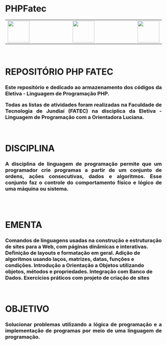 # PHPFatec

<div class="box">

<table>
    <tr>
  <td width="400" align="left"> <img src="http://www.fatecjd.edu.br/pec/images/fatec-logo-completo.png" height="70"> </td>
  <td width="300" align="center"> <img src="https://bkpsitecpsnew.blob.core.windows.net/uploadsitecps/sites/1/2022/10/centro-paula-souza-logo.svg" height="70"> </td>
  <td width="400" align="right"> <img src="https://logodownload.org/wp-content/uploads/2015/12/governo-do-estado-de-sao-paulo-sp-logo.png" height="70"> </td>
    </tr>
</table> 
 
<br>
<h1>REPOSITÓRIO PHP FATEC</h1>
<h3 align="justify"> Este repositório e dedicado ao armazenamento dos códigos da Eletiva - Linguagem de Programação PHP.

Todas as listas de atividades foram realizadas na Faculdade de Tecnologia de Jundiaí (FATEC) na disciplica da Eletiva - Linguagem de Programação com a Orientadora Luciana. </h4>


<br>
<h1>DISCIPLINA</h1>
    
<h3 align="justify">
A disciplina de linguagem de programação permite que um programador crie programas a partir de um conjunto de ordens, ações consecutivas, dados e algoritmos. Esse conjunto faz o controle do comportamento físico e lógico de uma máquina ou sistema.
</h3>
<br>
    
<br>
<h1>EMENTA</h1> 

 
 <h3> 
     Comandos de linguagens usadas na construção e estruturação de sites para a Web, com páginas dinâmi­cas e interativas. Definição de layouts e formatação em geral. Adição de algorítmos usando laços, matrizes, datas, funções e condições. Introdução a Orientação a Objetos utilizando objetos, métodos e propriedades. Integração com Banco de Dados. Exercícios práticos com projeto de criação de sites
     
</h3>
    
    
<br>

<h1>OBJETIVO</h1>
<h3 align="justify">Solucionar problemas utilizando a lógica de programação e a implementação de programas por meio de uma linguagem de programação.</h3>
    
</div>


